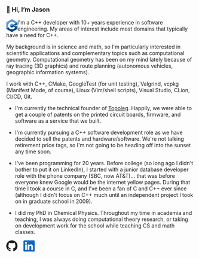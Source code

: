 ### 👋 Hi, I’m Jason

<a href="https://isocpp.org/"><img align="left" alt="C++ Logo" title="C++ Logo" width="30" height="34" src="images/cpp_logo.png"></a>
I'm a C++ developer with 10+ years experience in software engineering. My areas of interest include most domains that typically have a need for C++. 

My background is in science and math, so I'm particularly interested in scientific applications and complementary topics such as computational geometry. Computational geometry has been on my mind lately because of ray tracing (3D graphics) and route planning (autonomous vehicles, geographic information systems).

I work with C++, CMake, GoogleTest (for unit testing), Valgrind, vcpkg (Manifest Mode, of course), Linux (Vim/shell scripts), Visual Studio, CLion, CI/CD, Git.

- I'm currently the technical founder of [Topoleg](https://www.topoleg.com/). Happily, we were able to get a couple of patents on the printed circuit boards, firmware, and software as a service that we built.

- I'm currently pursuing a C++ software development role as we have decided to sell the patents and hardware/software. We're not talking retirement price tags, so I'm not going to be heading off into the sunset any time soon.

- I've been programming for 20 years. Before college (so long ago I didn't bother to put it on LinkedIn), I started with a junior database developer role with the phone company (SBC, now AT&T)... that was before everyone knew Google would be the internet yellow pages. During that time I took a course in C, and I've been a fan of C and C++ ever since (although I didn't focus on C++ much until an independent project I took on in graduate school in 2009).

- I did my PhD in Chemical Physics. Throughout my time in academia and teaching, I was always doing computational theory research, or taking on development work for the school while teaching CS and math classes.

<a href="https://github.com/jason-m-reich"><img alt="GitHub" title="GitHub" height="30" width="30" src="images/github.jpg"></a> &nbsp;&nbsp;
<a href="https://www.linkedin.com/in/jason-reich/"><img alt="LinkedIn" title="LinkedIn" height="30" width="30" src="images/linkedin.jpg"></a>

<!---
jason-m-reich/jason-m-reich is a ✨ special ✨ repository because its `README.md` (this file) appears on your GitHub profile.
You can click the Preview link to take a look at your changes.
--->
